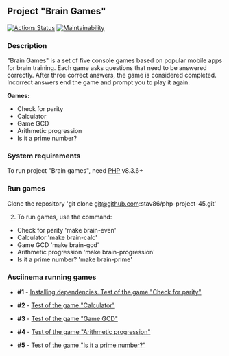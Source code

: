 ## Project "Brain Games" 
[![Actions Status](https://github.com/stav86/php-project-45/actions/workflows/hexlet-check.yml/badge.svg)](https://github.com/stav86/php-project-45/actions) [![Maintainability](https://api.codeclimate.com/v1/badges/6aa027464e1646d450cb/maintainability)](https://codeclimate.com/github/stav86/php-project-45/maintainability)

### Description
"Brain Games" is a set of five console games based on popular mobile apps for brain training. Each game asks questions that need to be answered correctly. After three correct answers, the game is considered completed. Incorrect answers end the game and prompt you to play it again. 

**Games:**
* Check for parity
* Calculator
* Game GCD
* Arithmetic progression
* Is it a prime number?

### System requirements
To run project "Brain games", need [PHP](https://www.php.net/downloads.php) v8.3.6+

### Run games
Clone the repository
'git clone git@github.com:stav86/php-project-45.git'

2. To run games, use the command:
* Check for parity
'make brain-even'
* Calculator
'make brain-calc'
* Game GCD
'make brain-gcd'
* Arithmetic progression
'make brain-progression'
* Is it a prime number?
'make brain-prime'

### Asciinema running games
* **#1** - [Installing dependencies. Test of the game "Check for parity"](https://asciinema.org/a/FsdU0XCULfcxEbQYEY1hX9l65)

* **#2** - [Test of the game "Calculator"](https://asciinema.org/a/akxJ0xY2pJjEYq9wQc5SWFf3z)

* **#3** - [Test of the game "Game GCD"](https://asciinema.org/a/JCXx8bAcggNwzOWvmzKgZQRhz)

* **#4** - [Test of the game "Arithmetic progression"](https://asciinema.org/a/QSYcgeAMMkBAZGhqv3g4t64Cp)

* **#5** - [Test of the game "Is it a prime number?"](https://asciinema.org/a/2jF9VPxeIkKLNkFUsMH4Jmlvf)